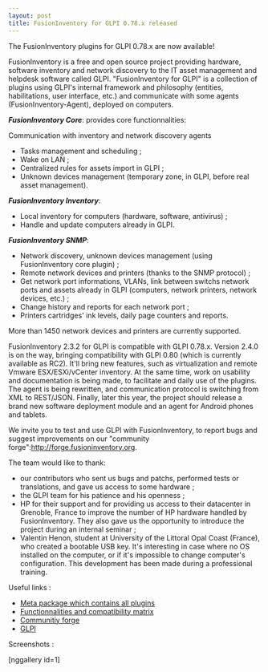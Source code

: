 ```yaml
---
layout: post
title: FusionInventory for GLPI 0.78.x released
---
```


The FusionInventory plugins for GLPI 0.78.x are now available!

FusionInventory is a free and open source project providing hardware, software inventory and network discovery to the IT asset management and helpdesk software called GLPI.
"FusionInventory for GLPI" is a collection of plugins using GLPI's internal framework and philosophy (entities, habilitations, user interface, etc.) and communicate with some agents (FusionInventory-Agent), deployed on computers.

<em><strong>FusionInventory Core</strong></em>: provides core functionnalities:

Communication with inventory and network discovery agents

*  Tasks management and scheduling ;
* Wake on LAN ;
* Centralized rules for assets import in GLPI ;
* Unknown devices management (temporary zone, in GLPI, before real asset management).



<em><strong>FusionInventory Inventory</strong></em>:

* Local inventory for computers (hardware, software, antivirus) ;
* Handle and update computers already in GLPI.



<em><strong>FusionInventory SNMP</strong></em>:

* Network discovery, unknown devices management (using FusionInventory core plugin) ;
* Remote network devices and printers (thanks to the SNMP protocol) ;
* Get network port informations, VLANs, link between switchs network ports and assets already in  GLPI (computers, network printers, network devices, etc.) ;
*  Change history and reports for each network port ;
* Printers cartridges' ink levels, daily page counters and reports.



More than 1450 network devices and printers are currently supported.

FusionInventory 2.3.2 for GLPI is compatible with GLPI 0.78.x. Version 2.4.0 is on the way, bringing compatibility with GLPI 0.80 (which is currently available as RC2). It'll bring new features, such as virtualization and remote Vmware ESX/ESXi/vCenter inventory.
At the same time, work on usability and documentation is being made, to facilitate and daily use of the plugins.
The agent is being rewritten, and communication protocol is switching from XML to REST/JSON. Finally, later this year, the project should release a brand new software deployment module and an agent for Android phones and tablets.

We invite you to test and use GLPI with FusionInventory, to report bugs and suggest improvements on our "community forge":http://forge.fusioninventory.org.

The team would like to thank:

* our contributors who sent us bugs and patchs, performed tests or translations, and gave us access to some hardware ;
* the GLPI team for his patience and his openness ;
* HP for their support and for providing us access to their datacenter in Grenoble, France to improve the number of HP hardware handled by FusionInventory. They also gave us the opportunity to introduce the project during an internal seminar ;
* Valentin Henon, student at University of the Littoral Opal Coast (France), who created a bootable USB key. It's interesting in case where no OS installed on the computer, or if it's impossible to change computer's configuration. This development has been made during a professional training.



Useful links :

* [Meta package which contains all plugins](http://forge.fusioninventory.org/attachments/download/373/fusioninventory-for-glpi-metapackage_2.3.2.tar.gz)
* [Functionnalities and compatibility matrix](http://forge.fusioninventory.org/projects/fusioninventory/wiki/Features_And_Compatibility)
* [Communitiy forge](http://forge.fusioninventory.org/)
* [GLPI](http://www.glpi-project.org)



Screenshots :

[nggallery id=1] 
